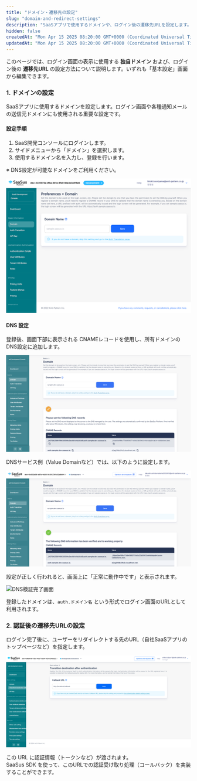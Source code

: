 ```yaml
---
title: "ドメイン・遷移先の設定"
slug: "domain-and-redirect-settings"
description: "SaaSアプリで使用するドメインや、ログイン後の遷移先URLを設定します。"
hidden: false
createdAt: "Mon Apr 15 2025 08:20:00 GMT+0000 (Coordinated Universal Time)"
updatedAt: "Mon Apr 15 2025 08:20:00 GMT+0000 (Coordinated Universal Time)"
---
```


このページでは、ログイン画面の表示に使用する **独自ドメイン** および、ログイン後の **遷移先URL** の設定方法について説明します。いずれも「基本設定」画面から編集できます。

### 1. ドメインの設定

SaaSアプリに使用するドメインを設定します。ログイン画面や各種通知メールの送信元ドメインにも使用される重要な設定です。

#### 設定手順

1. SaaS開発コンソールにログインします。
2. サイドメニューから「ドメイン」を選択します。
3. 使用するドメイン名を入力し、登録を行います。

※ DNS設定が可能なドメインをご利用ください。

![ドメイン入力画面](/ja/img/part-4/application-settings/domain-and-redirect-settings/domain-name-preference-01.png)

#### DNS 設定

登録後、画面下部に表示される CNAMEレコードを使用し、所有ドメインのDNS設定に追加します。

![CNAME表示](/ja/img/part-4/application-settings/domain-and-redirect-settings/domain-name-preference-02.png)

DNSサービス例（Value Domainなど）では、以下のように設定します。

![DNS設定例](/ja/img/part-4/application-settings/domain-and-redirect-settings/domain-name-preference-03.png)

設定が正しく行われると、画面上に「正常に動作中です」と表示されます。

![DNS検証完了画面](/ja/img/part-4/application-settings/domain-and-redirect-settings/domain-name-preference-04.png)

登録したドメインは、`auth.ドメイン名` という形式でログイン画面のURLとして利用されます。

### 2. 認証後の遷移先URLの設定

ログイン完了後に、ユーザーをリダイレクトする先のURL（自社SaaSアプリのトップページなど）を指定します。

![遷移先URL設定画面](/ja/img/part-4/application-settings/domain-and-redirect-settings/authentication-preference-redirect-url.png)

この URL に認証情報（トークンなど）が渡されます。  
SaaSus SDK を使って、このURLでの認証受け取り処理（コールバック）を実装することができます。